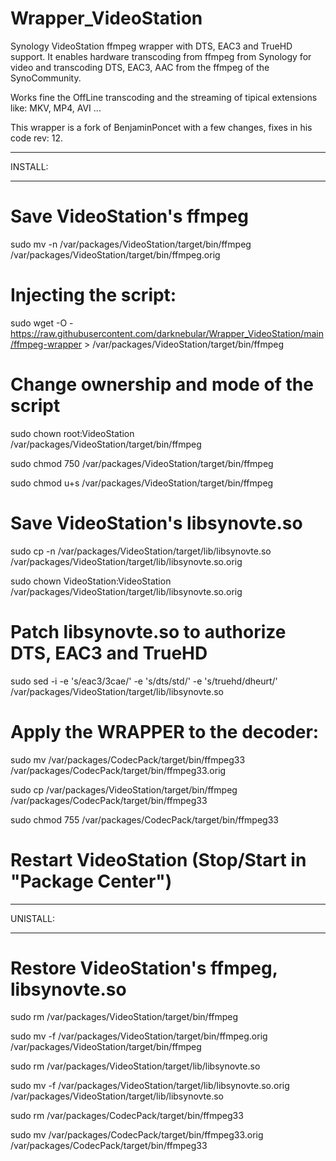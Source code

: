 # Wrapper_VideoStation
Synology VideoStation ffmpeg wrapper with DTS, EAC3 and TrueHD support. It enables hardware transcoding from ffmpeg from Synology for video and transcoding DTS, EAC3, AAC from the ffmpeg of the SynoCommunity.

Works fine the OffLine transcoding and the streaming of tipical extensions like: MKV, MP4, AVI ...

This wrapper is a fork of BenjaminPoncet with a few changes, fixes in his code rev: 12.


********************************************************************
INSTALL:
********************************************************************

# Save VideoStation's ffmpeg

sudo mv -n /var/packages/VideoStation/target/bin/ffmpeg /var/packages/VideoStation/target/bin/ffmpeg.orig

# Injecting the script:

sudo wget -O - https://raw.githubusercontent.com/darknebular/Wrapper_VideoStation/main/ffmpeg-wrapper > /var/packages/VideoStation/target/bin/ffmpeg

# Change ownership and mode of the script

sudo chown root:VideoStation /var/packages/VideoStation/target/bin/ffmpeg

sudo chmod 750 /var/packages/VideoStation/target/bin/ffmpeg

sudo chmod u+s /var/packages/VideoStation/target/bin/ffmpeg


# Save VideoStation's libsynovte.so

sudo cp -n /var/packages/VideoStation/target/lib/libsynovte.so /var/packages/VideoStation/target/lib/libsynovte.so.orig

sudo chown VideoStation:VideoStation /var/packages/VideoStation/target/lib/libsynovte.so.orig


# Patch libsynovte.so to authorize DTS, EAC3 and TrueHD

sudo sed -i -e 's/eac3/3cae/' -e 's/dts/std/' -e 's/truehd/dheurt/' /var/packages/VideoStation/target/lib/libsynovte.so


# Apply the WRAPPER to the decoder:

sudo mv /var/packages/CodecPack/target/bin/ffmpeg33 /var/packages/CodecPack/target/bin/ffmpeg33.orig

sudo cp /var/packages/VideoStation/target/bin/ffmpeg /var/packages/CodecPack/target/bin/ffmpeg33

sudo chmod 755 /var/packages/CodecPack/target/bin/ffmpeg33



# Restart VideoStation (Stop/Start in "Package Center")



********************************************************************
UNISTALL:
********************************************************************
# Restore VideoStation's ffmpeg, libsynovte.so

sudo rm /var/packages/VideoStation/target/bin/ffmpeg

sudo mv -f /var/packages/VideoStation/target/bin/ffmpeg.orig /var/packages/VideoStation/target/bin/ffmpeg

sudo rm /var/packages/VideoStation/target/lib/libsynovte.so

sudo mv -f /var/packages/VideoStation/target/lib/libsynovte.so.orig /var/packages/VideoStation/target/lib/libsynovte.so

sudo rm /var/packages/CodecPack/target/bin/ffmpeg33

sudo mv /var/packages/CodecPack/target/bin/ffmpeg33.orig /var/packages/CodecPack/target/bin/ffmpeg33

